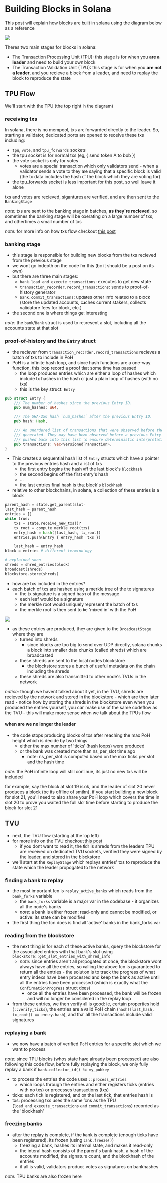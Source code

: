 # Building Blocks in Solana

This post will explain how blocks are built in solana using the diagram below as a reference

![](2023-06-13-11-04-48.png)

Theres two main stages for blocks in solana: 
  - The Transaction Processing Unit (TPU): this stage is for when you **are a leader**
  and need to build your own block
  - The Transaction Validation Unit (TVU): this stage is for when you **are not 
  a leader**, and you recieve a block from a leader, and need to replay the block 
  to reproduce the state

## TPU Flow

We'll start with the TPU (the top right in the diagram)

### receiving txs 


In solana, there is no mempool, txs are forwarded directly to the leader.
So, starting a validator, dedicated ports are opened to receive these txs
including:
  - `tpu`, `vote`, and `tpu_forwards` sockets
  - the tpu socket is for normal txs (eg, { send token A to bob })
  - the vote socket is only for votes 
    - votes are a special transaction which only validators send - 
    when a validator sends a vote tx they are saying that a specific block 
    is valid (the tx data includes the hash of the block which they are voting for)
  - the tpu_forwards socket is less important for this post, so well leave it alone

txs and votes are recieved, sigantures are verified, and are then sent to the 
`BankingStage`

*note:* txs are sent to the banking stage in batches, **as they're recieved**, so sometimes
the banking stage will be operating on a large number of txs, 
and othertimes a small number of txs

*note:* for more info on how txs flow checkout
[this post](https://github.com/0xNineteen/blog.md/blob/master/contents/sol-rpcs/index.md)

### banking stage 

- this stage is responsible for building new blocks from the txs recieved from the 
previous stage
- we wont go indepth on the code for this (bc it should be a post on its own)
- but there are three main stages:
  - `bank.load_and_execute_transactions`: executes to get new state
  - `transaction_recorder.record_transactions`: sends to proof-of-history generator 
  - `bank.commit_transactions`: updates other info related to a block
 (store the updated accounts, caches current stakers, collects validatore fees for block, etc.)
- the second one is where things get interesting 

*note:* the `bank`/`Bank` struct is used to represent a slot, including all the accounts 
state at that slot 

### proof-of-history and the `Entry` struct 

- the reciever from `transaction_recorder.record_transactions` recieves a batch of txs to include in PoH
- PoH is a infinite hash loop, and since hash functions are a one-way function, 
this loop record a proof that some time has passed 
  - the loop produces entries which are either a loop of hashes which include tx hashes in the hash 
  or just a plain loop of hashes (with no txs)
  - this is the key struct: `Entry`

```rust 
pub struct Entry {
    /// The number of hashes since the previous Entry ID.
    pub num_hashes: u64,

    /// The SHA-256 hash `num_hashes` after the previous Entry ID.
    pub hash: Hash,

    /// An unordered list of transactions that were observed before the Entry ID was
    /// generated. They may have been observed before a previous Entry ID but were
    /// pushed back into this list to ensure deterministic interpretation of the ledger.
    pub transactions: Vec<VersionedTransaction>,
}
```
- This creates a sequential hash list of `Entry` structs which have a pointer 
to the previous entries hash and a list of txs 
    - the first entry begins the hash off the last block's `blockhash` 
    - the second begins off the first entry's hash 
    - ... 
    - the last entries final hash is that block's `blockhash`
- relative to other blockchains, in solana, a collection of these entries is a block

```python 
parent_hash = state.get_parent(slot)
last_hash = parent_hash
entries = []
while true: 
    txs = state.receive_new_txs()?
    tx_root = compute_merkle_root(txs)
    entry_hash = hash([last_hash, tx_root])
    entries.push(Entry { entry_hash, txs })

    last_hash = entry_hash 
block = entries # different terminology

# explained soon
shreds = shred_entries(block)
broadcast(shreds)
blockstore.store(shreds)
```

- how are txs included in the entries? 
- each batch of txs are hashed using a merkle tree of the tx signatures
  - the tx signature is a signed hash of the message 
  - each leaf would be a signature 
  - the merkle root would uniquely represent the batch of txs 
  - the merkle root is then sent to be 'mixed in' with the PoH

![](2023-06-13-11-30-35.png)

- as these entries are produced, they are given to the `BroadcastStage` 
where they are
  - turned into shreds 
    - since blocks are too big to send over UDP directly, solana chunks a block into 
  smaller data chunks (called shreds) which are broadcasted
  - these shreds are sent to the local nodes blockstore 
    - the blockstore stores a bunch of useful metadata on the chain including
    the shreds
  - these shreds are also transmitted to other node's TVUs in the network

*notice:* though we havent talked about it yet, in the TVU, shreds are recieved by 
the network and stored in the blockstore - which are then later read - 
notice how by storing the shreds in the blockstore even when you produced 
the entries yourself, you can make use of the same codeflow as the TVU - 
this will make more sense when we talk about the TPUs flow 

#### when are we no longer the leader 

- the code stops producing blocks of txs after reaching the max PoH height which is decide by two things 
  - either the max number of 'ticks' (hash loops) were produced
  - or the bank was created more than ns_per_slot time ago 
    - note: ns_per_slot is computed based on the max ticks per slot and 
    the hash time 

*note:* the PoH infinite loop will still continue, its just no new txs 
will be included

for example, say the block at slot 19 is ok, and the leader of slot 20 never 
produces a block (bc its offline of smthn), if you start building a new block 
for slot 21, you'll need to also share your PoH loop which covers the time 
in slot 20 to prove you waited the full slot time before starting to produce 
the block for slot 21

## TVU 

- next, the TVU flow (starting at the top left)
- for more info on the TVU checkout [this post](https://github.com/0xNineteen/blog.md/blob/master/contents/sol-tvu/index.md)
  - if you dont want to read it, the tldr is shreds from the leaders TPU are
  received on dedicated TVU sockets, verified they were signed by the leader, 
  and stored in the blockstore
- we'll start at the `ReplayStage` which replays entries' txs to 
reproduce the state which the leader propogated to the network 

### finding a bank to replay

- the most important fcn is `replay_active_banks` which reads from the `bank_forks` variable
  - the `bank_forks` variable is a major var in the codebase - it organizes all the node's banks
  - *note:* a bank is either frozen: read-only and cannot be modified, or active:
  its state can be modified
- the first thing the fcn does is find all 'active' banks in the bank_forks var

### reading from the blockstore

- the next thing is for each of these active banks, query the blockstore 
for the associated entries with that bank's slot using `blockstore::get_slot_entries_with_shred_info`
  - *note:* since entries aren't all propogated at once, the blockstore 
    wont always have all the entries, so calling the above 
    fcn is guaranteed to return all the entries - the solution is to track the 
    progress of what entry indexs have been processed and keep the bank as 
    active until all the entries have been processed (which is exactly what the
    `ConfirmationProgress` struct does)
    - once all the entries have been processed, the bank will be frozen and will 
    no longer be considered in the replay loop 
- from these entries, we then verify all is good: ie, certain 
properties hold (`::verify_ticks`), the entries are a valid PoH chain 
(`hash([last_hash, tx_root]) == entry.hash`), and that all the transactions include 
valid signatures

### replaying a bank

- we now have a batch of verified PoH entries for a specific slot which we 
want to process

*note:* since TPU blocks (whos state have already been processed) are also 
following this code flow, before fully replaying the block, we only fully replay 
a bank if `bank.collector_id() != my_pubkey`

- to process the entries the code uses `::process_entries`
  - which loops through the entries and either registers ticks (entries with no txs)
    or processes transactions (txs)
- ticks: each tick is registered, and on the last tick, that entries hash is 
- txs: processing txs uses the same fcns as the TPU 
(`load_and_execute_transactions` and `commit_transactions`)
recorded as the 'blockhash'

### freezing banks

- after the replay is complete, if the bank is complete
(enough ticks have been registered), its frozen (using `bank.freeze()`)
  - freezing a bank, hashes its internal state, and makes it read-only 
  - the interal hash consists of the parent's bank hash, a hash of the accounts modified, 
  the signature count, and the blockhash of the entries 
  - if all is valid, validators produce votes as signatures on bankhashes

*note:* TPU banks are also frozen here
